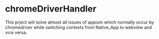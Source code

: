 # chromeDriverHandler
This prject will solve almost all issues of appium which normally occur by chromedriver while switching contexts from Native_App to webview and vice versa.

